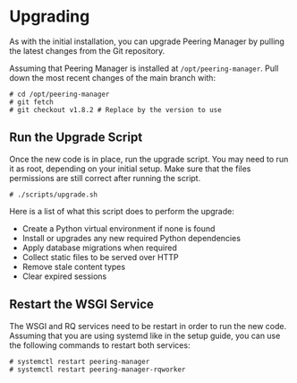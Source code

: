 # Upgrading

As with the initial installation, you can upgrade Peering Manager by pulling
the latest changes from the Git repository.

Assuming that Peering Manager is installed at `/opt/peering-manager`. Pull down
the most recent changes of the main branch with:

```no-highlight
# cd /opt/peering-manager
# git fetch
# git checkout v1.8.2 # Replace by the version to use
```

## Run the Upgrade Script

Once the new code is in place, run the upgrade script. You may need to run it
as root, depending on your initial setup. Make sure that the files permissions
are still correct after running the script.

```no-highlight
# ./scripts/upgrade.sh
```

Here is a list of what this script does to perform the upgrade:

* Create a Python virtual environment if none is found
* Install or upgrades any new required Python dependencies
* Apply database migrations when required
* Collect static files to be served over HTTP
* Remove stale content types
* Clear expired sessions

## Restart the WSGI Service

The WSGI and RQ services need to be restart in order to run the new code.
Assuming that you are using systemd like in the setup guide, you can use the
following commands to restart both services:

```no-highlight
# systemctl restart peering-manager
# systemctl restart peering-manager-rqworker
```
